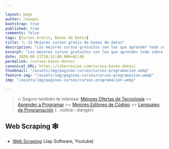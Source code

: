 ```yaml
---

layout: page
author: rosepac
bootstrap: true
published: true
comments: false
tags: [Cursos Gratis, Bases de Datos]
title: "▷ 22 Mejores cursos gratis de bases de datos"
description: "Los mejores cursos gratuitos con los que aprender todo sobre las bases de datos, desde cero hasta nivel experto"
excerpt: "Los mejores cursos gratuitos con los que aprender todo sobre las bases de datos, desde cero hasta nivel experto"
date: 2020-08-21T10:22:00.000+02:00
permalink: /cursos-bases-datos/
canonical_URL: https://ciberninjas.com/cursos-bases-datos/
thumbnail: "/assets/img/paginas-cursos/cursos-programacion.webp"
feature-img: "/assets/img/paginas-cursos/cursos-programacion.webp"
img: "/assets/img/paginas-cursos/cursos-programacion.webp"

---
```


> 🔥 Seguro también te interesa: [Mejores Ofertas de Tecnología](https://www.amazon.es/shop/cibercursos) >> [Aprender a Programar](/programar/) >> [Mejores Editores de Código](/mejores-editores-texto/) >> [Lenguajes de Programación](/15-mejores-lenguajes-programacion/)
{: .notice--danger}

## Web Scraping 🕸

* [Web Scraping](/web-scraping-c-sharp-con-jap-software/) (Jap Software, Youtube)